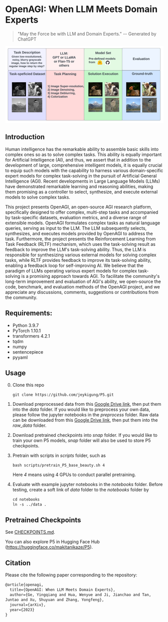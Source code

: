 # OpenAGI: When LLM Meets Domain Experts

> "May the Force be with LLM and Domain Experts." -- Generated by ChatGPT

![Teaser](image/pipeline.png)

## Introduction
Human intelligence has the remarkable ability to assemble basic skills into complex ones so as to solve complex tasks. This ability is equally important for Artificial Intelligence (AI), and thus, we assert that in addition to the development of large, comprehensive intelligent models, it is equally crucial to equip such models with the capability to harness various domain-specific expert models for complex task-solving in the pursuit of Artificial General Intelligence (AGI). Recent developments in Large Language Models (LLMs) have demonstrated remarkable learning and reasoning abilities, making them promising as a controller to select, synthesize, and execute external models to solve complex tasks. 

This project presents OpenAGI, an open-source AGI research platform, specifically designed to offer complex, multi-step tasks and accompanied by task-specific datasets, evaluation metrics, and a diverse range of extensible models. OpenAGI formulates complex tasks as natural language queries, serving as input to the LLM. The LLM subsequently selects, synthesizes, and executes models provided by OpenAGI to address the task. Furthermore, the project presents the Reinforcement Learning from Task Feedback (RLTF) mechanism, which uses the task-solving result as feedback to improve the LLM's task-solving ability. Thus, the LLM is responsible for synthesizing various external models for solving complex tasks, while RLTF provides feedback to improve its task-solving ability, enabling a feedback loop for self-improving AI. We believe that the paradigm of LLMs operating various expert models for complex task-solving is a promising approach towards AGI. To facilitate the community's long-term improvement and evaluation of AGI's ability, we open-source the code, benchmark, and evaluation methods of the OpenAGI project, and we appreciate any discussions, comments, suggestions or contributions from the community.

## Requirements:
- Python 3.9.7
- PyTorch 1.10.1
- transformers 4.2.1
- tqdm
- numpy
- sentencepiece
- pyyaml


## Usage

0. Clone this repo

    ```
    git clone https://github.com/jeykigung/P5.git
    ```

1. Download preprocessed data from this [Google Drive link](https://drive.google.com/file/d/1qGxgmx7G_WB7JE4Cn_bEcZ_o_NAJLE3G/view?usp=sharing), then put them into the *data* folder. If you would like to preprocess your own data, please follow the jupyter notebooks in the *preprocess* folder. Raw data can be downloaded from this [Google Drive link](https://drive.google.com/file/d/1uE-_wpGmIiRLxaIy8wItMspOf5xRNF2O/view?usp=sharing), then put them into the *raw_data* folder.

   
2. Download pretrained checkpoints into *snap* folder. If you would like to train your own P5 models, *snap* folder will also be used to store P5 checkpoints.


3. Pretrain with scripts in *scripts* folder, such as

    ```
    bash scripts/pretrain_P5_base_beauty.sh 4
    ```
   Here *4* means using 4 GPUs to conduct parallel pretraining.
    
4. Evaluate with example jupyter notebooks in the *notebooks* folder. Before testing, create a soft link of *data* folder to the *notebooks* folder by
   
   ```
   cd notebooks
   ln -s ../data .
   ```


## Pretrained Checkpoints
See [CHECKPOINTS.md](snap/CHECKPOINTS.md).

You can also explore P5 in Hugging Face Hub (https://huggingface.co/makitanikaze/P5).


## Citation

Please cite the following paper corresponding to the repository:
```
@article{openagi,
  title={OpenAGI: When LLM Meets Domain Experts},
  author={Ge, Yingqiang and Hua, Wenyue and Ji, Jianchao and Tan, Juntao and Xu, Shuyuan and Zhang, Yongfeng},
  journal={arXiv},
  year={2023}
}
```

